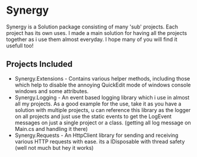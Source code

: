 # Synergy
Synergy is a Solution package consisting of many 'sub' projects. Each project has its own uses. I made a main solution for having all the projects together as i use them almost everyday.
I hope many of you will find it usefull too!

## Projects Included

* Synergy.Extensions - Contains various helper methods, including those which help to disable the annoying QuickEdit mode of windows console windows and some attributes.
* Synergy.Logging - An event based logging library which i use in almost all my projects. As a good example for the use, 
take it as you have a solution with multiple projects, u can reference this library as the logger on all projects and just use the static events to get the LogEvent messages on just a single project or a class. (getting all log message on Main.cs and handling it there)
* Synergy.Requests - An HttpClient library for sending and receiving various HTTP requests with ease. its a IDisposable with thread safety (well not much but hey it works)
